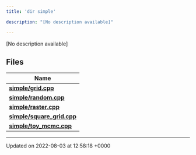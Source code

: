 ```yaml
---
title: 'dir simple'

description: "[No description available]"

---
```







[No description available]

## Files

| Name           |
| -------------- |
| **[simple/grid.cpp](/documentation/code/colliderbit/files/grid_8cpp/#file-grid.cpp)**  |
| **[simple/random.cpp](/documentation/code/colliderbit/files/random_8cpp/#file-random.cpp)**  |
| **[simple/raster.cpp](/documentation/code/colliderbit/files/raster_8cpp/#file-raster.cpp)**  |
| **[simple/square_grid.cpp](/documentation/code/colliderbit/files/square__grid_8cpp/#file-square-grid.cpp)**  |
| **[simple/toy_mcmc.cpp](/documentation/code/colliderbit/files/toy__mcmc_8cpp/#file-toy-mcmc.cpp)**  |






-------------------------------

Updated on 2022-08-03 at 12:58:18 +0000
